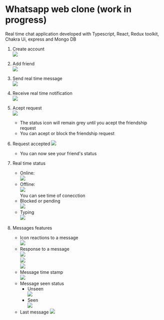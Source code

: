 # Whatsapp web clone (work in progress)

Real time chat application developed with Typescript, React, Redux toolkit, Chakra Ui, express and Mongo DB

1. Create account  
   <img src="https://res.cloudinary.com/dxexw8kqg/image/upload/v1697490224/SCR-20231016-p2z_kw2v0t.png"  style="object-fit: cover;">

2. Add friend  
   <img src='https://res.cloudinary.com/dxexw8kqg/image/upload/v1697490421/SCR-20231016-p5o_p9egkv.png' style="object-fit: cover;">

3. Send real time message  
   <img src='https://res.cloudinary.com/dxexw8kqg/image/upload/v1716149051/SCR-20240519-npa_iowxmq.png' style="object-fit: cover;">

4. Receive real time notification  
   <img src='https://res.cloudinary.com/dxexw8kqg/image/upload/v1716148898/SCR-20240519-nkl_jnm97f.png'  style="object-fit: cover;">

5. Acept request  
   <img src='https://res.cloudinary.com/dxexw8kqg/image/upload/v1716148897/SCR-20240519-nkz_up4mer.png'  style="object-fit: cover;">
   - The status icon will remain grey until you acept the friendship request
   - You can acept or block the friendship request
6. Request accepted
   <img src='https://res.cloudinary.com/dxexw8kqg/image/upload/v1716148897/SCR-20240519-n0m_zbwtwr.png'  style="object-fit: cover;">
   - You can now see your friend's status
7. Real time status
   - Online:  
     <img src='https://res.cloudinary.com/dxexw8kqg/image/upload/v1716148897/SCR-20240519-n0m_zbwtwr.png'  style="object-fit: cover;">
   - Offline:  
      <img src='https://res.cloudinary.com/dxexw8kqg/image/upload/v1716148898/SCR-20240519-niu_ta3uu6.png'  style="object-fit: cover;">  
      You can see time of conecction
   - Blocked or pending  
      <img src='https://res.cloudinary.com/dxexw8kqg/image/upload/v1716148898/SCR-20240519-nkl_jnm97f.png'  style="object-fit: cover;">
   - Typing  
     <img src='https://res.cloudinary.com/dxexw8kqg/image/upload/v1716148897/SCR-20240519-n3h_dcnlt9.png'  style="object-fit: cover;">
8. Messages features
   - Icon reactions to a message  
     <img src='https://res.cloudinary.com/dxexw8kqg/image/upload/v1716148898/SCR-20240519-n2f_tvcnwp.png'  style="object-fit: cover;">
   - Response to a message  
      <img src='https://res.cloudinary.com/dxexw8kqg/image/upload/v1716150175/SCR-20240519-o4x_hc1xlu.png'  style="object-fit: cover;">  
     <img src='https://res.cloudinary.com/dxexw8kqg/image/upload/v1716148898/SCR-20240519-n2u_hx3dup.png'  style="object-fit: cover;">  
      <img src='https://res.cloudinary.com/dxexw8kqg/image/upload/v1716148898/SCR-20240519-n35_a5mpaw.png'  style="object-fit: cover;">
   - Message time stamp  
     <img src='https://res.cloudinary.com/dxexw8kqg/image/upload/v1716150404/SCR-20240519-o7z_tyoilr.png'  style="object-fit: cover;">
   - Message seen status
     - Unseen  
       <img src='https://res.cloudinary.com/dxexw8kqg/image/upload/v1716150508/SCR-20240519-o9j_qspzks.png'  style="object-fit: cover;">
     - Seen  
       <img src='https://res.cloudinary.com/dxexw8kqg/image/upload/v1716150606/SCR-20240519-oau_hl7jgs.png'  style="object-fit: cover;">
   - Last message
     <img src='https://res.cloudinary.com/dxexw8kqg/image/upload/v1716150673/SCR-20240519-obt_f4qm9b.png'  style="object-fit: cover;">
